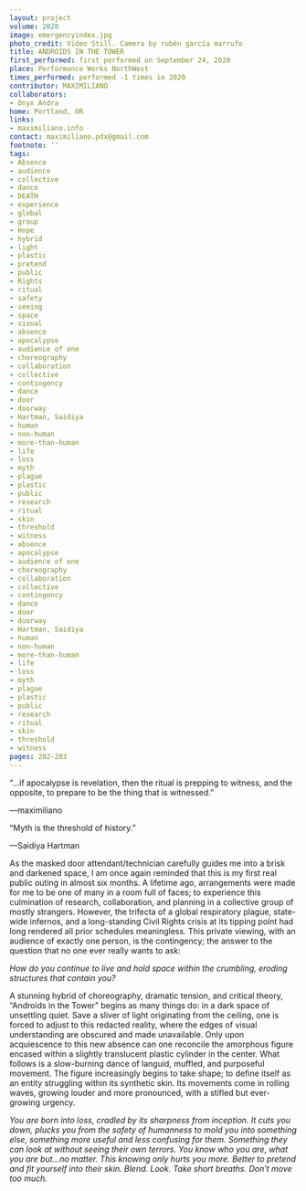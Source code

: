 ```yaml
---
layout: project
volume: 2020
image: emergencyindex.jpg
photo_credit: Video Still. Camera by rubén garcía marrufo
title: ANDROIDS IN THE TOWER
first_performed: first performed on September 24, 2020
place: Performance Works NorthWest
times_performed: performed -1 times in 2020
contributor: MAXIMILIANO
collaborators:
- Onyx Andra
home: Portland, OR
links:
- maximiliano.info
contact: maximiliano.pdx@gmail.com
footnote: ''
tags:
- Absence
- audience
- collective
- dance
- DEATH
- experience
- global
- group
- Hope
- hybrid
- light
- plastic
- pretend
- public
- Rights
- ritual
- safety
- seeing
- space
- visual
- absence
- apocalypse
- audience of one
- choreography
- collaboration
- collective
- contingency
- dance
- door
- doorway
- Hartman, Saidiya
- human
- non-human
- more-than-human
- life
- loss
- myth
- plague
- plastic
- public
- research
- ritual
- skin
- threshold
- witness
- absence
- apocalypse
- audience of one
- choreography
- collaboration
- collective
- contingency
- dance
- door
- doorway
- Hartman, Saidiya
- human
- non-human
- more-than-human
- life
- loss
- myth
- plague
- plastic
- public
- research
- ritual
- skin
- threshold
- witness
pages: 202-203
---
```


“...if apocalypse is revelation, then the ritual is prepping to witness, and the opposite, to prepare to be the thing that is witnessed.”

—maximiliano

“Myth is the threshold of history.”

—Saidiya Hartman

As the masked door attendant/technician carefully guides me into a brisk and darkened space, I am once again reminded that this is my first real public outing in almost six months. A lifetime ago, arrangements were made for me to be one of many in a room full of faces; to experience this culmination of research, collaboration, and planning in a collective group of mostly strangers. However, the trifecta of a global respiratory plague, state-wide infernos, and a long-standing Civil Rights crisis at its tipping point had long rendered all prior schedules meaningless. This private viewing, with an audience of exactly one person, is the contingency; the answer to the question that no one ever really wants to ask: 

*How do you continue to live and hold space within the crumbling, eroding structures that contain you?*

A stunning hybrid of choreography, dramatic tension, and critical theory, “Androids in the Tower” begins as many things do: in a dark space of unsettling quiet. Save a sliver of light originating from the ceiling, one is forced to adjust to this redacted reality, where the edges of visual understanding are obscured and made unavailable. Only upon acquiescence to this new absence can one reconcile the amorphous figure encased within a slightly translucent plastic cylinder in the center. What follows is a slow-burning dance of languid, muffled, and purposeful movement. The figure increasingly begins to take shape; to define itself as an entity struggling within its synthetic skin. Its movements come in rolling waves, growing louder and more pronounced, with a stifled but ever-growing urgency.

*You are born into loss, cradled by its sharpness from inception. It cuts you down, plucks you from the safety of humanness to mold you into something else, something more useful and less confusing for them. Something they can look at without seeing their own terrors. You know who you are, what you are but...no matter. This knowing only hurts you more. Better to pretend and fit yourself into their skin. Blend. Look. Take short breaths. Don’t move too much.*